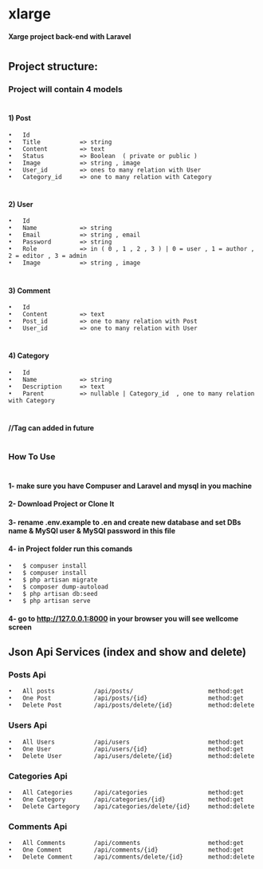 #                   xlarge
####    Xarge project back-end with Laravel
#
#
## Project structure:
### Project will contain 4 models
#
#### 1)	Post
    •	Id
    •	Title           => string
    •	Content         => text
    •	Status          => Boolean  ( private or public )
    •	Image           => string , image
    •	User_id         => ones to many relation with User
    •	Category_id     => one to many relation with Category
#
#### 2)	User
    •	Id
    •	Name			=> string
    •	Email			=> string , email
    •	Password		=> string
    •	Role			=> in ( 0 , 1 , 2 , 3 ) | 0 = user , 1 = author , 2 = editor , 3 = admin 
    •	Image			=> string , image
#
#### 3)	Comment
    •	Id
    •	Content		    => text
    •	Post_id		    => one to many relation with Post
    •	User_id		    => one to many relation with User
#
#### 4)	Category
    •	Id
    •	Name			=> string
    •	Description		=> text
    •	Parent			=> nullable | Category_id  , one to many relation with Category
#
####  //Tag can added in future
#
#
### How To Use
#
#### 1- make sure you have Compuser and Laravel and mysql in you machine
#### 2- Download Project or Clone It
#### 3- rename .env.example to .en and create new database and set DBs name & MySQl user & MySQl password in this file
#### 4- in Project folder run this comands
    •	$ compuser install
    •	$ compuser install
    •	$ php artisan migrate
    •	$ composer dump-autoload
    •	$ php artisan db:seed
    •	$ php artisan serve
#### 4- go to http://127.0.0.1:8000 in your browser you will see wellcome screen
##
## Json Api Services (index and show and delete)
### Posts Api
    •	All posts           /api/posts/                     method:get
    •	One Post            /api/posts/{id}                 method:get
    •	Delete Post         /api/posts/delete/{id}          method:delete
### Users Api
    •	All Users           /api/users                      method:get
    •	One User            /api/users/{id}                 method:get
    •	Delete User         /api/users/delete/{id}          method:delete
### Categories Api
    •	All Categories      /api/categories                 method:get
    •	One Category        /api/categories/{id}            method:get
    •	Delete Cartegory    /api/categories/delete/{id}     method:delete
### Comments Api
    •	All Comments        /api/comments                   method:get
    •	One Comment         /api/comments/{id}              method:get
    •	Delete Comment      /api/comments/delete/{id}       method:delete
